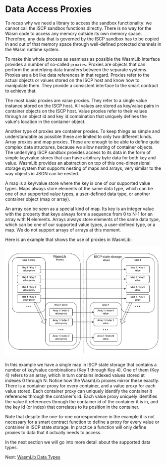 # Data Access Proxies

To recap why we need a library to access the sandbox functionality: we cannot call the
ISCP sandbox functions directly. There is no way for the Wasm code to access any memory
outside its own memory space. Therefore, any data that is governed by the ISCP sandbox has
to be copied in and out of that memory space through well-defined protected channels in
the Wasm runtime system.

To make this whole process as seamless as possible the WasmLib interface provides a number
of so-called `proxies`. Proxies are objects that can perform the underlying data transfers
between the separate systems. Proxies are a bit like data references in that regard.
Proxies refer to the actual objects or values stored on the ISCP host and know how to
manipulate them. They provide a consistent interface to the smart contract to achieve
that.

The most basic proxies are value proxies. They refer to a single value instance stored on
the ISCP host. All values are stored as key/value pairs in container objects on the ISCP
host. Value proxies refer to their values through an object id and key id combination that
uniquely defines the value's location in the container object.

Another type of proxies are container proxies. To keep things as simple and understandable
as possible these are limited to only two different kinds. Array proxies and map proxies.
These are enough to be able to define quite complex data structures, because we allow
nesting of container objects. The underlying ISCP sandbox provides access to its data in
the form of simple key/value stores that can have arbitrary byte data for both key and
value. WasmLib provides an abstraction on top of this one-dimensional storage system that
supports nesting of maps and arrays, very similar to the way objects in JSON can be
nested.

A map is a key/value store where the key is one of our supported value types. Maps always
store elements of the same data type, which can be one of our supported value types, a
user-defined data type, or another container object
(map or array).

An array can be seen as a special kind of map. Its key is an integer value with the
property that keys always form a sequence from 0 to N-1 for an array with N elements.
Arrays always store elements of the same data type, which can be one of our supported
value types, a user-defined type, or a map. We do not support arrays of arrays at this
moment.

Here is an example that shows the use of proxies in WasmLib:

![Proxies image](img/Proxies.png)

In this example we have a single map in ISCP state storage that contains a number of
key/value combinations (Key 1 through Key 4). One of them (Key 4)
refers to an array, which in turn contains indexed values stored at indexes 0 through N.
Notice how the WasmLib proxies mirror these exactly. There is a container proxy for every
container, and a value proxy for each value stored. Each container proxy can uniquely
identify the container it references through the container's id. Each value proxy uniquely
identifies the value it references through the container id of the container it is in, and
the key id (or index)
that correlates to its position in the container.

Note that despite the one-to-one correspondence in the example it is not necessary for a
smart contract function to define a proxy for every value or container in ISCP state
storage. In practice a function will only define proxies to data that it actually needs to
access.

In the next section we will go into more detail about the supported data types.

Next: [WasmLib Data Types](types.md)
